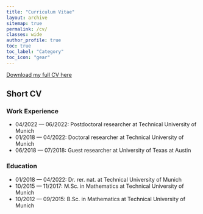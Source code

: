 ```yaml
---
title: "Curriculum Vitae"
layout: archive
sitemap: true
permalink: /cv/
classes: wide
author_profile: true
toc: true
toc_label: "Category"
toc_icon: "gear"
---
```


[Download my full CV here](/assets/CV.pdf)

## Short CV

### Work Experience
- 04/2022 — 06/2022: Postdoctoral researcher at Technical University of Munich
- 01/2018 — 04/2022: Doctoral researcher at Technical University of Munich
- 06/2018 — 07/2018: Guest researcher at University of Texas at Austin


### Education
- 01/2018 — 04/2022: Dr. rer. nat. at Technical University of Munich
- 10/2015 — 11/2017: M.Sc. in Mathematics at Technical University of Munich
- 10/2012 — 09/2015: B.Sc. in Mathematics at Technical University of Munich
